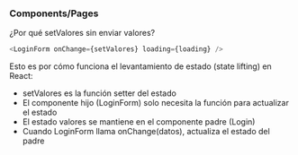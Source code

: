 ### Components/Pages

¿Por qué setValores sin enviar valores?

```js
<LoginForm onChange={setValores} loading={loading} />
```
Esto es por cómo funciona el levantamiento de estado (state lifting) en React:
 - setValores es la función setter del estado
 - El componente hijo (LoginForm) solo necesita la función para actualizar el estado
 - El estado valores se mantiene en el componente padre (Login)
 - Cuando LoginForm llama onChange(datos), actualiza el estado del padre